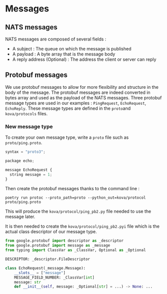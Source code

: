 # Messages

## NATS messages

NATS messages are composed of several fields :

- A subject : The queue on which the message is published
- A payload : A byte array that is the message body
- A reply address (Optional) : The address the client or server can reply


## Protobuf messages

We use protobuf messages to allow for more flexibility and structure in the body of the message. The protobuf messages are indeed converted in bytes array and used as the payload of the NATS messages.
Three protobuf message types are used in our examples : `PingRequest`, `EchoRequest`, `EchoReply`.
These message types are defined in the `proto`and `kova/protocols` files.

### New message type

To create your own message type, write a `proto` file such as `proto/ping.proto`.
````python
syntax = "proto3";

package echo;

message EchoRequest {
  string message = 1;
}
````

Then create the protobuf messages thanks to the command line :
````commandline
poetry run protoc --proto_path=proto --python_out=kova/protocol proto/ping.proto
````

This will produce the `kova/protocol/ping_pb2.py` file needed to use the message later.

It is then needed to create the `kova/protocol/ping_pb2.pyi` file which is the actual class descriptor of our message type.

````python
from google.protobuf import descriptor as _descriptor
from google.protobuf import message as _message
from typing import ClassVar as _ClassVar, Optional as _Optional

DESCRIPTOR: _descriptor.FileDescriptor

class EchoRequest(_message.Message):
    __slots__ = ["message"]
    MESSAGE_FIELD_NUMBER: _ClassVar[int]
    message: str
    def __init__(self, message: _Optional[str] = ...) -> None: ...
````
